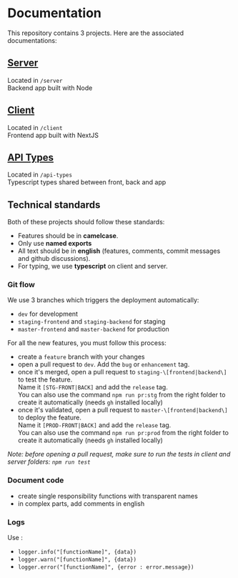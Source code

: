 # Documentation

This repository contains 3 projects. Here are the associated documentations:

## [Server](server/)

Located in `/server`  
Backend app built with Node

## [Client](client/)

Located in `/client`  
Frontend app built with NextJS

## [API Types](api-types/)

Located in `/api-types`  
Typescript types shared between front, back and app

## Technical standards

Both of these projects should follow these standards:

- Features should be in **camelcase**.
- Only use **named exports**
- All text should be in **english** (features, comments, commit messages and github discussions).
- For typing, we use **typescript** on client and server.

### Git flow

We use 3 branches which triggers the deployment automatically:

- `dev` for development
- `staging-frontend` and `staging-backend` for staging
- `master-frontend` and `master-backend` for production

For all the new features, you must follow this process:

- create a `feature` branch with your changes
- open a pull request to `dev`. Add the `bug` or `enhancement` tag.
- once it's merged, open a pull request to `staging-\[frontend|backend\]` to test the feature.  
  Name it `[STG-FRONT|BACK]` and add the `release` tag.  
  You can also use the command `npm run pr:stg` from the right folder to create it automatically (needs `gh` installed locally)
- once it's validated, open a pull request to `master-\[frontend|backend\]` to deploy the feature.  
  Name it `[PROD-FRONT|BACK]` and add the `release` tag.  
  You can also use the command `npm run pr:prod` from the right folder to create it automatically (needs `gh` installed locally)

_Note: before opening a pull request, make sure to run the tests in client and server folders: `npm run test`_

### Document code

- create single responsibility functions with transparent names
- in complex parts, add comments in english

### Logs

Use :

- `logger.info("[functionName]", {data})`
- `logger.warn("[functionName]", {data})`
- `logger.error("[functionName]", {error : error.message})`
